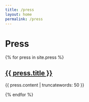 ```yaml
---
title: /press
layout: home
permalink: /press
---
```


# Press

{% for press in site.press %}
  <h2><a href="{{ press.url }}">{{ press.title }}</a></h2>
  <p>{{ press.content | truncatewords: 50 }}</p>
{% endfor %}